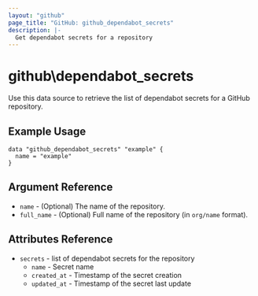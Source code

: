 ```yaml
---
layout: "github"
page_title: "GitHub: github_dependabot_secrets"
description: |-
  Get dependabot secrets for a repository
---
```


# github\dependabot\_secrets

Use this data source to retrieve the list of dependabot secrets for a GitHub repository.

## Example Usage

```hcl
data "github_dependabot_secrets" "example" {
  name = "example"
}
```

## Argument Reference

 * `name` - (Optional) The name of the repository.
 * `full_name` - (Optional) Full name of the repository (in `org/name` format).

## Attributes Reference

 * `secrets` - list of dependabot secrets for the repository
   * `name` - Secret name
   * `created_at` - Timestamp of the secret creation
   * `updated_at` - Timestamp of the secret last update
 
